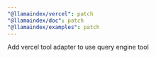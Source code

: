 ```yaml
---
"@llamaindex/vercel": patch
"@llamaindex/doc": patch
"@llamaindex/examples": patch
---
```


Add vercel tool adapter to use query engine tool
